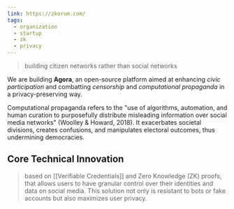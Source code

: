 ```yaml
---
link: https://zkorum.com/
tags:
  - organization
  - startup
  - zk
  - privacy
---
```

> building citizen networks rather than social networks

We are building **Agora**, an open-source platform aimed at enhancing _civic participation_ and combatting _censorship_ and _computational propaganda_ in a privacy-preserving way.

Computational propaganda refers to the "use of algorithms, automation, and human curation to purposefully distribute misleading information over social media networks" (Woolley & Howard, 2018). It exacerbates societal divisions, creates confusions, and manipulates electoral outcomes, thus undermining democracies.

## Core Technical Innovation

> based on [[Verifiable Credentials]] and Zero Knowledge (ZK) proofs, that allows users to have granular control over their identities and data on social media. This solution not only is resistant to bots or fake accounts but also maximizes user privacy.
